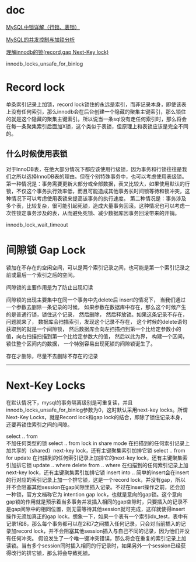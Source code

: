 

# doc
[MySQL中锁详解（行锁、表锁）](http://blog.csdn.net/lishenglong666/article/details/53913126)

[MySQL的并发控制与加锁分析](https://www.cnblogs.com/yelbosh/p/5813865.html)

[理解innodb的锁(record,gap,Next-Key lock)](http://blog.csdn.net/cug_jiang126com/article/details/50596729)

innodb_locks_unsafe_for_binlog

# Record lock
单条索引记录上加锁，record lock锁住的永远是索引，而非记录本身，即使该表上没有任何索引，那么innodb会在后台创建一个隐藏的聚集主键索引，那么锁住的就是这个隐藏的聚集主键索引。所以说当一条sql没有走任何索引时，那么将会在每一条聚集索引后面加X锁，这个类似于表锁，但原理上和表锁应该是完全不同的。



## 什么时候使用表锁
对于InnoDB表，在绝大部分情况下都应该使用行级锁，因为事务和行锁往往是我们之所以选择InnoDB表的理由。但在个别特殊事务中，也可以考虑使用表级锁。
第一种情况是：事务需要更新大部分或全部数据，表又比较大，如果使用默认的行锁，不仅这个事务执行效率低，而且可能造成其他事务长时间锁等待和锁冲突，这种情况下可以考虑使用表锁来提高该事务的执行速度。
第二种情况是：事务涉及多个表，比较复杂，很可能引起死锁，造成大量事务回滚。这种情况也可以考虑一次性锁定事务涉及的表，从而避免死锁、减少数据库因事务回滚带来的开销。




innodb_lock_wait_timeout




# 间隙锁 Gap Lock
锁加在不存在的空闲空间，可以是两个索引记录之间，也可能是第一个索引记录之前或最后一个索引之后的空间。

间隙锁的主要作用是为了防止出现幻读

间隙锁的出现主要集中在同一个事务中先delete后
 insert的情况下， 当我们通过一个参数去删除一条记录的时候， 
如果参数在数据库中存在，那么这个时候产生的是普通行锁，锁住这个记录， 然后删除， 然后释放锁。如果这条记录不存在，
问题就来了， 数据库会扫描索引，发现这个记录不存在， 这个时候的delete语句获取到的就是一个间隙锁，
然后数据库会向左扫描扫到第一个比给定参数小的值，向右扫描扫描到第一个比给定参数大的值， 然后以此为界，
构建一个区间， 锁住整个区间内的数据， 一个特别容易出现死锁的间隙锁诞生了。

存在才删除，尽量不去删除不存在的记录


---
# Next-Key Locks
在默认情况下，mysql的事务隔离级别是可重复读，并且innodb_locks_unsafe_for_binlog参数为0，这时默认采用next-key locks。所谓Next-Key Locks，就是Record lock和gap lock的结合，即除了锁住记录本身，还要再锁住索引之间的间隙。

select .. from  
不加任何类型的锁
select .. from lock in share mode
在扫描到的任何索引记录上加共享的（shared）next-key lock，还有主键聚集索引加排它锁 
select .. from for update
在扫描到的任何索引记录上加排它的next-key lock，还有主键聚集索引加排它锁 
update .. where 
delete from .. where
在扫描到的任何索引记录上加next-key lock，还有主键聚集索引加排它锁 
insert into .. 
简单的insert会在insert的行对应的索引记录上加一个排它锁，这是一个record lock，并没有gap，所以并不会阻塞其他session在gap间隙里插入记录。不过在insert操作之前，还会加一种锁，官方文档称它为
intention gap lock，也就是意向的gap锁。这个意向gap锁的作用就是预示着当多事务并发插入相同的gap空隙时，只要插入的记录不是gap间隙中的相同位置，则无需等待其他session就可完成，这样就使得insert操作无须加真正的gap lock。想象一下，如果一个表有一个索引idx_test，表中有记录1和8，那么每个事务都可以在2和7之间插入任何记录，只会对当前插入的记录加record lock，并不会阻塞其他session插入与自己不同的记录，因为他们并没有任何冲突。
假设发生了一个唯一键冲突错误，那么将会在重复的索引记录上加读锁。当有多个session同时插入相同的行记录时，如果另外一个session已经获得改行的排它锁，那么将会导致死锁。

























